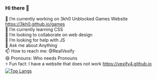 ### Hi there 👋
🔭 I’m currently working on 3kh0 Unblocked Games Website https://3kh0.github.io/games
<br>
🌱 I’m currently learning CSS
<br>
👯 I’m looking to collaborate on web design
<br>
🤔 I’m looking for help with JS
<br>
💬 Ask me about Anything
<br>
📫 How to reach me:  @RealVexify
<br>
😄 Pronouns: Who needs Pronouns
<br>
⚡ Fun fact: I have a website that does not work https://vexify4.github.io
<br>
[![Top Langs](https://github-readme-stats.vercel.app/api/top-langs/?username=Vexify4&layout=compact)](https://github.com/anuraghazra/github-readme-stats)
 


